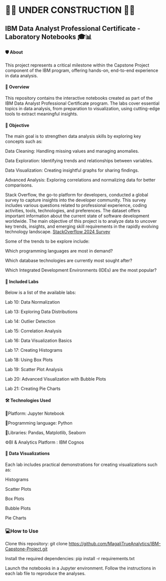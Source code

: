 <h1>🚧🚧 UNDER CONSTRUCTION 🚧🚧</h1>
<h2>IBM Data Analyst Professional Certificate - Laboratory Notebooks 🎓📊</h2>

<h4>🛡️ About</h4>

This project represents a critical milestone within the Capstone Project component of the IBM program, offering hands-on, end-to-end experience in data analysis.

<h4>🌟 Overview</h4>

This repository contains the interactive notebooks created as part of the IBM Data Analyst Professional Certificate program. The labs cover essential topics in data analysis, from preparation to visualization, using cutting-edge tools to extract meaningful insights.

<h4>🎯 Objective</h4>

The main goal is to strengthen data analysis skills by exploring key concepts such as:

Data Cleaning: Handling missing values and managing anomalies.

Data Exploration: Identifying trends and relationships between variables.

Data Visualization: Creating insightful graphs for sharing findings.

Advanced Analysis: Exploring correlations and normalizing data for better comparisons.

Stack Overflow, the go-to platform for developers, conducted a global survey to capture insights into the developer community. This survey includes various questions related to professional experience, coding activities, tools, technologies, and preferences. The dataset offers important information about the current state of software development worldwide.
The main objective of this project is to analyze data to uncover key trends, insights, and emerging skill requirements in the rapidly evolving technology landscape.
[StackOverflow 2024 Survey](https://stackoverflow.blog/2024/08/06/2024-developer-survey/)

Some of the trends to be explore include:

  Which programming languages are most in demand?
  
  Which database technologies are currently most sought after?
  
  Which Integrated Development Environments (IDEs) are the most popular?

<h4>🚀 Included Labs</h4>

Below is a list of the available labs:

Lab 10: Data Normalization

Lab 13: Exploring Data Distributions

Lab 14: Outlier Detection

Lab 15: Correlation Analysis

Lab 16: Data Visualization Basics

Lab 17: Creating Histograms

Lab 18: Using Box Plots

Lab 19: Scatter Plot Analysis

Lab 20: Advanced Visualization with Bubble Plots

Lab 21: Creating Pie Charts

<h4>🛠️ Technologies Used</h4>

📓Platform: Jupyter Notebook

🐍Programming language: Python

🐼Libraries: Pandas, Matplotlib, Seaborn

⚙️BI & Analytics Platform : IBM Cognos

 
<h4>🎨 Data Visualizations</h4>

Each lab includes practical demonstrations for creating visualizations such as:

Histograms

Scatter Plots

Box Plots

Bubble Plots

Pie Charts


<h3>💻How to Use</h3>

Clone this repository: git clone https://github.com/MagaliTrueAnalytics/IBM-Capstone-Project.git

Install the required dependencies: pip install -r requirements.txt

Launch the notebooks in a Jupyter environment.
Follow the instructions in each lab file to reproduce the analyses.
